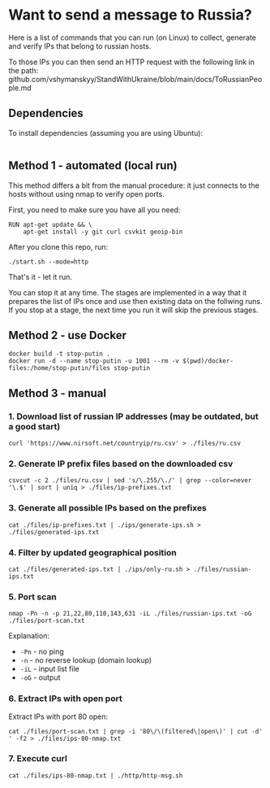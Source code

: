 # Want to send a message to Russia?

Here is a list of commands that you can run (on Linux) to collect, generate and verify IPs that belong to russian hosts.

To those IPs you can then send an HTTP request with the following link in the path: github.com/vshymanskyy/StandWithUkraine/blob/main/docs/ToRussianPeople.md

## Dependencies

To install dependencies (assuming you are using Ubuntu):

```

```

## Method 1 - automated (local run)

This method differs a bit from the manual procedure: it just connects to the hosts without using nmap to verify open ports.

First, you need to make sure you have all you need:

```
RUN apt-get update && \
	apt-get install -y git curl csvkit geoip-bin
```

After you clone this repo, run:

```
./start.sh --mode=http
```

That's it - let it run.

You can stop it at any time. The stages are implemented in a way that it prepares the list of IPs once and use then existing data
on the follwing runs. If you stop at a stage, the next time you run it will skip the previous stages.

## Method 2 - use Docker

```
docker build -t stop-putin .
docker run -d --name stop-putin -u 1001 --rm -v $(pwd)/docker-files:/home/stop-putin/files stop-putin
```

## Method 3 - manual

### 1. Download list of russian IP addresses (may be outdated, but a good start)

```
curl 'https://www.nirsoft.net/countryip/ru.csv' > ./files/ru.csv
```

### 2. Generate IP prefix files based on the downloaded csv

```
csvcut -c 2 ./files/ru.csv | sed 's/\.255/\./' | grep --color=never '\.$' | sort | uniq > ./files/ip-prefixes.txt
```

### 3. Generate all possible IPs based on the prefixes

```
cat ./files/ip-prefixes.txt | ./ips/generate-ips.sh > ./files/generated-ips.txt
```

### 4. Filter by updated geographical position

```
cat ./files/generated-ips.txt | ./ips/only-ru.sh > ./files/russian-ips.txt
```

### 5. Port scan

```
nmap -Pn -n -p 21,22,80,110,143,631 -iL ./files/russian-ips.txt -oG ./files/port-scan.txt
```

Explanation:
* `-Pn` - no ping
* `-n` - no reverse lookup (domain lookup)
* `-iL` - input list file
* `-oG` - output

### 6. Extract IPs with open port

Extract IPs with port 80 open:

```
cat ./files/port-scan.txt | grep -i '80\/\(filtered\|open\)' | cut -d' ' -f2 > ./files/ips-80-nmap.txt
```

### 7. Execute curl

```
cat ./files/ips-80-nmap.txt | ./http/http-msg.sh
```

